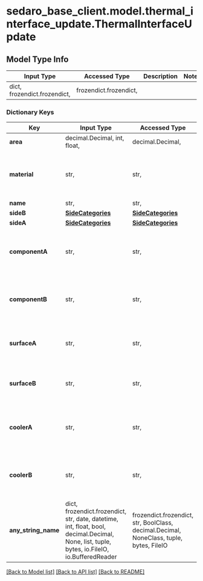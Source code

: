 # sedaro_base_client.model.thermal_interface_update.ThermalInterfaceUpdate

## Model Type Info
Input Type | Accessed Type | Description | Notes
------------ | ------------- | ------------- | -------------
dict, frozendict.frozendict,  | frozendict.frozendict,  |  | 

### Dictionary Keys
Key | Input Type | Accessed Type | Description | Notes
------------ | ------------- | ------------- | ------------- | -------------
**area** | decimal.Decimal, int, float,  | decimal.Decimal,  |  | 
**material** | str,  | str,  | Relationship to a &#x60;ThermalInterfaceMaterial&#x60; block. Reverse key: &#x60;ThermalInterfaceMaterial.thermalInterface&#x60;. On delete: &#x60;RESTRICT&#x60; (prevent referenced block from being deleted while relationship to this one exists). | 
**name** | str,  | str,  |  | 
**sideB** | [**SideCategories**](SideCategories.md) | [**SideCategories**](SideCategories.md) |  | 
**sideA** | [**SideCategories**](SideCategories.md) | [**SideCategories**](SideCategories.md) |  | 
**componentA** | str,  | str,  | Relationship to zero or one &#x60;Component&#x60; blocks. Reverse key: &#x60;Component.thermal_interface_A&#x60;. On delete: &#x60;RESTRICT&#x60; (prevent referenced block from being deleted while relationship to this one exists). | [optional] 
**componentB** | str,  | str,  | Relationship to zero or one &#x60;Component&#x60; blocks. Reverse key: &#x60;Component.thermal_interface_B&#x60;. On delete: &#x60;RESTRICT&#x60; (prevent referenced block from being deleted while relationship to this one exists). | [optional] 
**surfaceA** | str,  | str,  | Relationship to zero or one &#x60;Surface&#x60; blocks. Reverse key: &#x60;Surface.thermal_interface_A&#x60;. On delete: &#x60;RESTRICT&#x60; (prevent referenced block from being deleted while relationship to this one exists). | [optional] 
**surfaceB** | str,  | str,  | Relationship to zero or one &#x60;Surface&#x60; blocks. Reverse key: &#x60;Surface.thermal_interface_B&#x60;. On delete: &#x60;RESTRICT&#x60; (prevent referenced block from being deleted while relationship to this one exists). | [optional] 
**coolerA** | str,  | str,  | Relationship to zero or one &#x60;Cooler&#x60; blocks. Reverse key: &#x60;Cooler.thermal_interface_cooler_A&#x60;. On delete: &#x60;RESTRICT&#x60; (prevent referenced block from being deleted while relationship to this one exists). | [optional] 
**coolerB** | str,  | str,  | Relationship to zero or one &#x60;Cooler&#x60; blocks. Reverse key: &#x60;Cooler.thermal_interface_cooler_B&#x60;. On delete: &#x60;RESTRICT&#x60; (prevent referenced block from being deleted while relationship to this one exists). | [optional] 
**any_string_name** | dict, frozendict.frozendict, str, date, datetime, int, float, bool, decimal.Decimal, None, list, tuple, bytes, io.FileIO, io.BufferedReader | frozendict.frozendict, str, BoolClass, decimal.Decimal, NoneClass, tuple, bytes, FileIO | any string name can be used but the value must be the correct type | [optional]

[[Back to Model list]](../../README.md#documentation-for-models) [[Back to API list]](../../README.md#documentation-for-api-endpoints) [[Back to README]](../../README.md)

